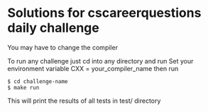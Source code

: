 # Solutions for  cscareerquestions daily challenge

You may have to change the compiler

To run any challenge just cd into any directory and run 
Set your environment variable CXX = your_compiler_name
then run
```
$ cd challenge-name
$ make run
```

This will print the results of all tests in test/ directory
